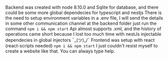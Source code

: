 Backend was created with node 8.10.0 and Sqlite for database, and there could be some more global dependecies for typescript and nestjs
There is the need to setup environment variables in a .env file, I will send the details in some other communication channel
at the backend folder just run the command `npm i && npm start`
Api almost supports .xml, and the history of operations came short because I lost too much time with nestJs injectable dependecies in global injectors ¯\_(ツ)_/¯
Frontend was setup with react (react-scripts needed)
`npm i && npm start`
I just couldn't resist myself to create a website like that.
You can always type help. 
